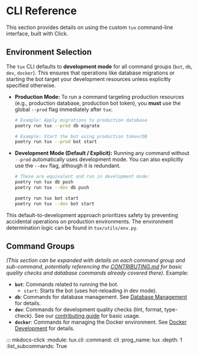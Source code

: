 # CLI Reference

This section provides details on using the custom `tux` command-line interface, built with Click.

## Environment Selection

The `tux` CLI defaults to **development mode** for all command groups (`bot`, `db`, `dev`, `docker`). This ensures that operations like database migrations or starting the bot target your development resources unless explicitly specified otherwise.

* **Production Mode:**
    To run a command targeting production resources (e.g., production database, production bot token), you **must** use the global `--prod` flag immediately after `tux`:

    ```bash
    # Example: Apply migrations to production database
    poetry run tux --prod db migrate

    # Example: Start the bot using production token/DB
    poetry run tux --prod bot start
    ```

* **Development Mode (Default / Explicit):**
    Running any command without `--prod` automatically uses development mode. You can also explicitly use the `--dev` flag, although it is redundant.

    ```bash
    # These are equivalent and run in development mode:
    poetry run tux db push
    poetry run tux --dev db push

    poetry run tux bot start
    poetry run tux --dev bot start
    ```

This default-to-development approach prioritizes safety by preventing accidental operations on production environments. The environment determination logic can be found in `tux/utils/env.py`.

## Command Groups

*(This section can be expanded with details on each command group and sub-command, potentially referencing the [CONTRIBUTING.md](../contributing.md) for basic quality checks and database commands already covered there).* Example:

* **`bot`**: Commands related to running the bot.
  * `start`: Starts the bot (uses hot-reloading in dev mode).
* **`db`**: Commands for database management. See [Database Management](../database.md) for details.
* **`dev`**: Commands for development quality checks (lint, format, type-check). See our [contributing guide](../contributing.md) for basic usage.
* **`docker`**: Commands for managing the Docker environment. See [Docker Development](../docker_development.md) for details.

::: mkdocs-click
    :module: tux.cli
    :command: cli
    :prog_name: tux
    :depth: 1
    :list_subcommands: True
